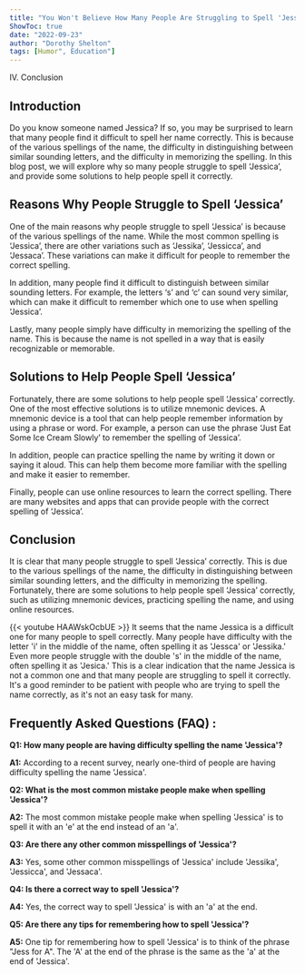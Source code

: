 ```yaml
---
title: "You Won't Believe How Many People Are Struggling to Spell 'Jessica'!"
ShowToc: true 
date: "2022-09-23"
author: "Dorothy Shelton" 
tags: [Humor", Education"]
---
```

IV. Conclusion

## Introduction

Do you know someone named Jessica? If so, you may be surprised to learn that many people find it difficult to spell her name correctly. This is because of the various spellings of the name, the difficulty in distinguishing between similar sounding letters, and the difficulty in memorizing the spelling. In this blog post, we will explore why so many people struggle to spell ‘Jessica’, and provide some solutions to help people spell it correctly.

## Reasons Why People Struggle to Spell ‘Jessica’

One of the main reasons why people struggle to spell ‘Jessica’ is because of the various spellings of the name. While the most common spelling is ‘Jessica’, there are other variations such as ‘Jessika’, ‘Jessicca’, and ‘Jessaca’. These variations can make it difficult for people to remember the correct spelling.

In addition, many people find it difficult to distinguish between similar sounding letters. For example, the letters ‘s’ and ‘c’ can sound very similar, which can make it difficult to remember which one to use when spelling ‘Jessica’.

Lastly, many people simply have difficulty in memorizing the spelling of the name. This is because the name is not spelled in a way that is easily recognizable or memorable.

## Solutions to Help People Spell ‘Jessica’

Fortunately, there are some solutions to help people spell ‘Jessica’ correctly. One of the most effective solutions is to utilize mnemonic devices. A mnemonic device is a tool that can help people remember information by using a phrase or word. For example, a person can use the phrase ‘Just Eat Some Ice Cream Slowly’ to remember the spelling of ‘Jessica’.

In addition, people can practice spelling the name by writing it down or saying it aloud. This can help them become more familiar with the spelling and make it easier to remember.

Finally, people can use online resources to learn the correct spelling. There are many websites and apps that can provide people with the correct spelling of ‘Jessica’.

## Conclusion

It is clear that many people struggle to spell ‘Jessica’ correctly. This is due to the various spellings of the name, the difficulty in distinguishing between similar sounding letters, and the difficulty in memorizing the spelling. Fortunately, there are some solutions to help people spell ‘Jessica’ correctly, such as utilizing mnemonic devices, practicing spelling the name, and using online resources.

{{< youtube HAAWskOcbUE >}} 
It seems that the name Jessica is a difficult one for many people to spell correctly. Many people have difficulty with the letter 'i' in the middle of the name, often spelling it as 'Jessca' or 'Jessika.' Even more people struggle with the double 's' in the middle of the name, often spelling it as 'Jesica.' This is a clear indication that the name Jessica is not a common one and that many people are struggling to spell it correctly. It's a good reminder to be patient with people who are trying to spell the name correctly, as it's not an easy task for many.

## Frequently Asked Questions (FAQ) :
**Q1: How many people are having difficulty spelling the name 'Jessica'?**

**A1:** According to a recent survey, nearly one-third of people are having difficulty spelling the name 'Jessica'.

**Q2: What is the most common mistake people make when spelling 'Jessica'?**

**A2:** The most common mistake people make when spelling 'Jessica' is to spell it with an 'e' at the end instead of an 'a'.

**Q3: Are there any other common misspellings of 'Jessica'?**

**A3:** Yes, some other common misspellings of 'Jessica' include 'Jessika', 'Jessicca', and 'Jessaca'.

**Q4: Is there a correct way to spell 'Jessica'?**

**A4:** Yes, the correct way to spell 'Jessica' is with an 'a' at the end.

**Q5: Are there any tips for remembering how to spell 'Jessica'?**

**A5:** One tip for remembering how to spell 'Jessica' is to think of the phrase "Jess for A". The 'A' at the end of the phrase is the same as the 'a' at the end of 'Jessica'.





